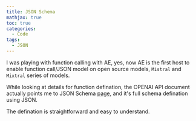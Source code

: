 ```yaml
---
title: JSON Schema
mathjax: true
toc: true
categories:
  - Code
tags:
  - JSON
---
```


I was playing with function calling with AE, yes, now AE is the first host to enable function call/JSON model on open source models, `Mistral` and `Mixtral` series of models.

While looking at details for function defination, the OPENAI API document actually points me to JSON Schema [page](http://), and it's full schema defination using JSON. 

The defination is straightforward and easy to understand.

